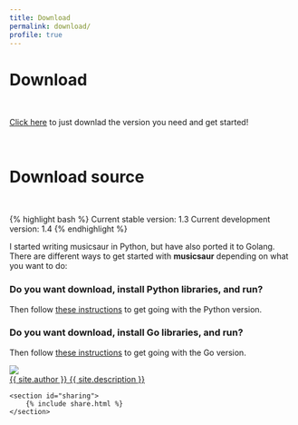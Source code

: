```yaml
---
title: Download
permalink: download/
profile: true
---
```


<h1>Download</h1><br>

[Click here](/download-binary/) to just downlad the version you need and get started!

<br>

<h1>Download source</h1><br>

{% highlight bash %}
Current stable version: 1.3
Current development version: 1.4
{% endhighlight %}

I started writing musicsaur in Python, but have also ported it to Golang. There are different ways to get started with **musicsaur** depending on what you want to do:

### Do you want download, install Python libraries, and run?

Then follow [these instructions](/python/) to get going with the Python version.

### Do you want download, install Go libraries, and run?

Then follow [these instructions](/golang/) to get going with the Go version.


<footer id="post-meta" class="clearfix">
    <a href="http://twitter.com/{{ site.authorTwitter }}">
        <img class="avatar" src="{{ site.baseurl }}assets/images/avatar.png">
        <div>
            <span class="dark">{{ site.author }}</span>
            <span>{{ site.description }}</span>
        </div>
    </a>

    <section id="sharing">
        {% include share.html %}
    </section>

</footer>

